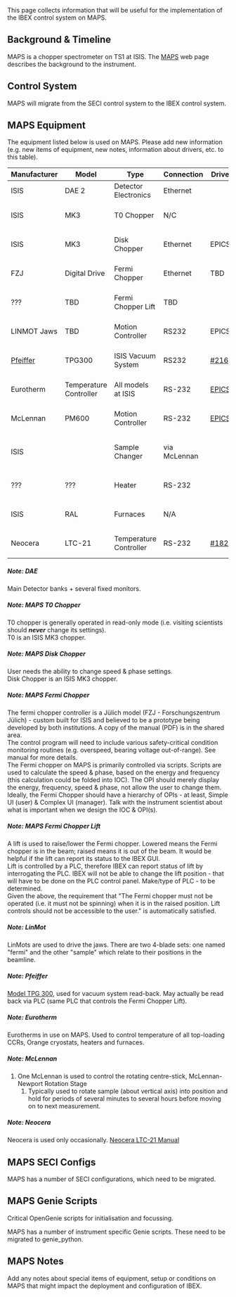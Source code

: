 This page collects information that will be useful for the implementation of the IBEX control system on MAPS.

## Background & Timeline ##
MAPS is a chopper spectrometer on TS1 at ISIS. The [MAPS](http://www.isis.stfc.ac.uk/instruments/maps/) web page describes the background to the instrument.

## Control System ##
MAPS will migrate from the SECI control system to the IBEX control system.

## MAPS Equipment ##
The equipment listed below is used on MAPS. Please add new information (e.g. new items of equipment, new notes, information about drivers, etc. to this table).

Manufacturer | Model | Type | Connection | Driver | Notes |
------------ | ------------- | ------------- | ------------- | ------------- | -------------------------------------------
ISIS | DAE 2 | Detector Electronics | Ethernet | | [see DAE note](#noteDAE)
ISIS | MK3| T0 Chopper | N/C |  | [see T0 Chopper note](#noteT0Chopper) |
ISIS | MK3 | Disk Chopper | Ethernet | EPICS | [see Disk Chopper note](#noteDiskChopper) |
FZJ | Digital Drive | Fermi Chopper | Ethernet | TBD | [see Fermi Chopper note](#noteFermiChopper) |
??? | TBD | Fermi Chopper Lift | TBD |  | [see Fermi Chopper Lift note](#noteFermiLift) |
LINMOT Jaws | TBD | Motion Controller | RS232 | EPICS | [see LinMot note](#noteLinMot) | 
[Pfeiffer](http://www.pfeiffer-vacuum.com/products/measurement/container.action) | TPG300 | ISIS Vacuum System | RS232 | [#216](https://github.com/ISISComputingGroup/IBEX/issues/216) |[see Pfeiffer note](#notePfeiffer)
Eurotherm | Temperature Controller | All models at ISIS | RS-232 | [EPICS](http://www.aps.anl.gov/epics/modules/manufacturer.php#Eurotherm) | [see Eurotherm  note](#noteEurotherm)
McLennan | PM600 | Motion Controller | RS-232 | [EPICS](http://www.aps.anl.gov/epics/modules/manufacturer.php#McLennan%20Servo%20Supplies) | [see McLennan note](#noteMcLennan)
ISIS| | Sample Changer | via McLennan | | [see Sample Changer note](#noteSampleChanger)
??? | ??? | Heater | RS-232 | | controlled via Eurotherm
ISIS | RAL | Furnaces | N/A | | controlled via Eurotherm
Neocera | LTC-21 | Temperature Controller | RS-232 | [#1828](https://github.com/ISISComputingGroup/IBEX/issues/1828) | [see Neocera note](#noteNeocera)

<a name="noteDAE"></a>
##### Note: DAE #####
Main Detector banks + several fixed monitors.

<a name="noteT0Chopper"></a>
##### Note: MAPS T0 Chopper #####
T0 chopper is generally operated in read-only mode (i.e. visiting scientists should **_never_** change its settings).<br>
T0 is an ISIS MK3 chopper.

<a name="noteDiskChopper"></a>
##### Note: MAPS Disk Chopper #####
User needs the ability to change speed & phase settings.<br>
Disk Chopper is an ISIS MK3 chopper.

<a name="noteFermiChopper"></a>
##### Note: MAPS Fermi Chopper #####
The fermi chopper controller is a Jülich model (FZJ - Forschungszentrum Jülich) - custom built for ISIS and believed to be a prototype being developed by both institutions.  A copy of the manual (PDF) is in the shared area.<br>
The control program will need to include various safety-critical condition monitoring routines (e.g. overspeed, bearing voltage out-of-range).  See manual for more details.<br>
The Fermi chopper on MAPS is primarily controlled via scripts.  Scripts are used to calculate the speed & phase, based on the energy and frequency (this calculation could be folded into IOC).  The OPI should merely display the energy, frequency, speed & phase, not allow the user to change them. <br>
Ideally, the Fermi Chopper should have a hierarchy of OPIs - at least, Simple UI (user) & Complex UI (manager).  Talk with the instrument scientist about what is important when we design the IOC & OPI(s).

<a name="noteFermiLift"></a>
##### Note: MAPS Fermi Chopper Lift #####
A lift is used to raise/lower the Fermi chopper.  Lowered means the Fermi chopper is in the beam; raised means it is out of the beam.  It would be helpful if the lift can report its status to the IBEX GUI.<br>
Lift is controlled by a PLC, therefore IBEX can report status of lift by interrogating the PLC.  IBEX will not be able to change the lift position - that will have to be done on the PLC control panel.  Make/type of PLC - to be determined.<br>
Given the above, the requirement that "The Fermi chopper must not be operated (i.e. it must not be spinning) when it is in the raised position.  Lift controls should not be accessible to the user." is automatically satisfied.<br>

<a name="noteLinMot"></a>
##### Note: LinMot #####
LinMots are used to drive the jaws.  There are two 4-blade sets: one named "fermi" and the other "sample" which relate to their positions in the beamline.

<a name="notePfeiffer"></a>
##### Note: Pfeiffer #####
[Model TPG 300](https://www.pfeiffer-vacuum.com/en/products/measurement/modulline/controllers/?detailPdoId=3407), used for vacuum system read-back.  May actually be read back via PLC (same PLC that controls the Fermi Chopper Lift).

<a name="noteEurotherm"></a>
##### Note: Eurotherm #####
Eurotherms in use on MAPS.  Used to control temperature of all top-loading CCRs, Orange cryostats, heaters and furnaces.

<a name="noteMcLennan"></a>
##### Note: McLennan #####
1. One McLennan is used to control the rotating centre-stick, McLennan-Newport Rotation Stage
   1. Typically used to rotate sample (about vertical axis) into position and hold for periods of several minutes to several hours before moving on to next measurement.<br>

<a name="noteNeocera"></a>
##### Note: Neocera #####
Neocera is used only occasionally.  [Neocera LTC-21 Manual](http://www.submm.caltech.edu/~sharc/technical/LTC-21%20manual.pdf)

## MAPS SECI Configs ##
MAPS has a number of SECI configurations, which need to be migrated.

## MAPS Genie Scripts ##
Critical OpenGenie scripts for initialisation and focussing.

MAPS has a number of instrument specific Genie scripts. These need to be migrated to genie_python.

## MAPS Notes ##
Add any notes about special items of equipment, setup or conditions on MAPS that might impact the deployment and configuration of IBEX.
